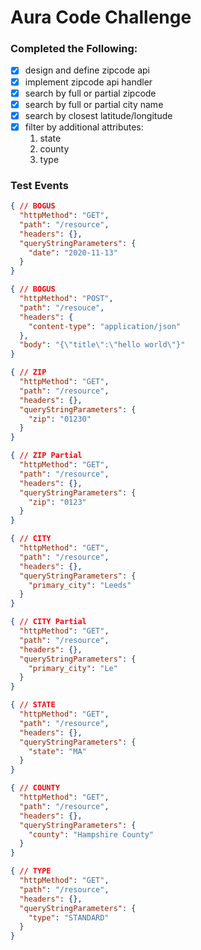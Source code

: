 # Aura Code Challenge

### Completed the Following:

- [x] design and define zipcode api
- [x] implement zipcode api handler
- [x] search by full or partial zipcode
- [x] search by full or partial city name
- [x] search by closest latitude/longitude
- [x] filter by additional attributes:
  1. state
  2. county
  3. type



### Test Events

```json
{ // BOGUS
  "httpMethod": "GET",
  "path": "/resource",
  "headers": {},
  "queryStringParameters": {
    "date": "2020-11-13"
  }
}
```

```json
{ // BOGUS
  "httpMethod": "POST",
  "path": "/resouce",
  "headers": {
    "content-type": "application/json"
  },
  "body": "{\"title\":\"hello world\"}"
}
```

```json
{ // ZIP
  "httpMethod": "GET",
  "path": "/resource",
  "headers": {},
  "queryStringParameters": {
    "zip": "01230"
  }
}
```
```json
{ // ZIP Partial
  "httpMethod": "GET",
  "path": "/resource",
  "headers": {},
  "queryStringParameters": {
    "zip": "0123"
  }
}
```
```json
{ // CITY
  "httpMethod": "GET",
  "path": "/resource",
  "headers": {},
  "queryStringParameters": {
    "primary_city": "Leeds"
  }
}
```
```json
{ // CITY Partial
  "httpMethod": "GET",
  "path": "/resource",
  "headers": {},
  "queryStringParameters": {
    "primary_city": "Le"
  }
}
```
```json
{ // STATE 
  "httpMethod": "GET",
  "path": "/resource",
  "headers": {},
  "queryStringParameters": {
    "state": "MA"
  }
}
```
```json
{ // COUNTY 
  "httpMethod": "GET",
  "path": "/resource",
  "headers": {},
  "queryStringParameters": {
    "county": "Hampshire County"
  }
}
```
```json
{ // TYPE 
  "httpMethod": "GET",
  "path": "/resource",
  "headers": {},
  "queryStringParameters": {
    "type": "STANDARD"
  }
}
```
